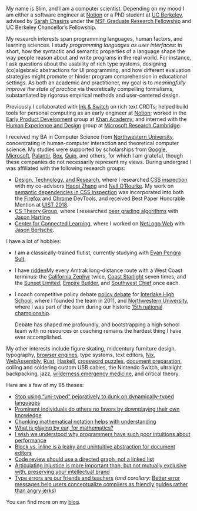 My name is Slim, and I am a computer scientist. Depending on my mood I am either a software engineer at [Notion](https://notion.so) or a PhD student at [UC Berkeley](https://cs.berkeley.edu/), advised by [Sarah Chasins](https://schasins.com/) under the [NSF Graduate Research Fellowship](https://www.nsfgrfp.org/) and UC Berkeley Chancellor’s Fellowship.

My research interests span programming languages, human factors, and learning sciences.
I study _programming languages as user interfaces_: in short, how the syntactic and semantic properties of a language shape the way people reason about and write programs in the real world. 
For instance, I ask questions about the usability of rich type systems, designing (co)algebraic abstractions for UI programming, and how different evaluation strategies might promote or hinder program comprehension in educational settings. As both an academic and practitioner, my goal is to _meaningfully improve the state of practice_ via theoretically compelling formalisms, substantiated by rigorous empirical methods and user-centered design.

Previously I collaborated with [Ink & Switch](https://www.inkandswitch.com/) on rich text CRDTs; helped build tools for personal computing as an early engineer at [Notion](https://notion.so/about); worked in the [Early Product Development](https://early.khanacademy.org/) group at [Khan Academy](https://khanacademy.org); and interned with the [Human Experience and Design](https://www.microsoft.com/en-us/research/theme/future-of-work/) group at [Microsoft Research Cambridge](https://www.microsoft.com/en-us/research/lab/microsoft-research-cambridge/).

I received my BA in Computer Science from [Northwestern University](http://northwestern.edu), concentrating in human-computer interaction and theoretical computer science.
My studies were supported by scholarships from [Google](https://buildyourfuture.withgoogle.com/scholarships/google-lime-scholarship/), [Microsoft](https://careers.microsoft.com/us/en/usscholarshipprogram), [Palantir](https://www.palantir.com/students/scholarship/wit-north-america/), [Box](http://www.boxdiversityscholarship.com/), [Quip](https://quip.com/scholarship), and others, for which I am grateful, though these companies do not necessarily represent my views.
During undergrad I was affiliated with the following research groups:

- [Design, Technology, and Research](http://dtr.northwestern.edu/), where I researched [CSS inspection](https://www.youtube.com/watch?v=n2dFxxBh2K4) with my co-advisors [Haoqi Zhang](http://users.eecs.northwestern.edu/~hq) and [Nell O&rsquo;Rourke](http://www.eleanorourke.com). My work on [semantic dependencies in CSS inspection](assets/papers/ply-uist.pdf) was incorporated into both  the [Firefox](https://hacks.mozilla.org/2019/10/firefox-70-a-bountiful-release-for-all/#developertools) and [Chrome](https://developer.chrome.com/en/blog/new-in-devtools-108/#css-hint) DevTools, and received Best Paper Honorable Mention at [UIST 2018](https://uist.acm.org/uist2018/).
- [CS Theory Group](https://theory.cs.northwestern.edu/), where I researched [peer grading algorithms](https://www.nsf.gov/awardsearch/showAward?AWD_ID=1733860) with [Jason Hartline](https://sites.northwestern.edu/hartline).
- [Center for Connected Learning](http://ccl.northwestern.edu/), where I worked on [NetLogo Web](https://netlogoweb.org/) with [Jason Bertsche](https://github.com/TheBizzle).

I have a lot of hobbies:

- I am a classically-trained flutist, currently studying with [Evan Pengra Sult](https://blogpnborg.wordpress.com/2020/12/14/letters-from-pnb-artists-evan-pengra-sult-pnb-orchestra-member/).

- I have [ridden](https://x.com/sliminality/status/1742923142786613414)My every Amtrak long-distance route with a West Coast terminus: the [California Zephyr](https://www.amtrak.com/routes/california-zephyr-train.html) twice, [Coast Starlight](https://www.amtrak.com/routes/coast-starlight-train.html) seven times, and the [Sunset Limited](https://www.amtrak.com/routes/sunset-limited-train.html), [Empire Builder](https://www.amtrak.com/routes/empire-builder-train.html), and [Southwest Chief](https://www.amtrak.com/southwest-chief-train.html) once each.

- I coach competitive policy debate [policy debate](https://www.wired.com/2012/01/ff-debateteam/) for [Interlake High School](https://www.facebook.com/InterlakeDebate/), where I founded the team in 2011, and [Northwestern University](https://communication.northwestern.edu/debate-society/), where I was part of the team during our historic [15th national championship](https://news.northwestern.edu/stories/2015/04/northwestern-debate-society-wins-record-15th-title).

    Debate has shaped me profoundly, and bootstrapping a high school team with no resources or coaching remains the hardest thing I have ever accomplished.

My other interests include figure skating, midcentury furniture design, typography, [browser engines](https://servo.org/), type systems, text editors, [Nix](https://twitter.com/sliminality/status/1490829891004080128), [WebAssembly](https://webassembly.org/), [Rust](https://www.rust-lang.org/en-US/), [Haskell](https://www.haskell.org), [crossword puzzles](https://twitter.com/soylentqueen/status/1002202872266874880), [document preparation](https://pandoc.org/), coiling and soldering custom USB cables, the Nintendo Switch, ultralight backpacking, jazz, [wilderness emergency medicine](https://www.wms.org/magazine/1176/WFR-Scope-Of-Practive), and critical theory.

Here are a few of my 95 theses:

- [Stop using “uni-typed” pejoratively to dunk on dynamically-typed languages](https://twitter.com/sliminality/status/1317331148360437760)
- [Prominent individuals do others no favors by downplaying their own knowledge](https://twitter.com/sliminality/status/1378809329894060032)
- [Chunking mathematical notation helps with understanding](https://twitter.com/sliminality/status/1409663659341619206)
- [What is playing by ear, for mathematics?](https://twitter.com/sliminality/status/1532065517736849408)
- [I wish we understood why programmers have such poor intuitions about performance](https://twitter.com/sliminality/status/1313614499736297472)
- [Block vs. inline is a leaky and unintuitive abstraction for document editors](https://twitter.com/sliminality/status/1285324183413518337)
- [Code review should use a directed graph, not a linked list](https://twitter.com/sliminality/status/1275922682895192065)
- [Articulating injustice is more important than, but not mutually exclusive with, preserving your intellectual brand](https://twitter.com/sliminality/status/1267228511233667072)
- [Type errors are our friends and teachers](https://twitter.com/sliminality/status/1140838786043002881) (*and corollary:* [Better error messages help users conceptualize compilers as friendly guides rather than angry jerks](https://twitter.com/sliminality/status/1334654707575353345))

You can find more on my [blog](https://slim.computer/blug).
